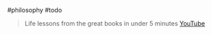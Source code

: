 #philosophy #todo
> Life lessons from the great books in under 5 minutes
[YouTube](https://www.youtube.com/@LexiconVitae/videos)